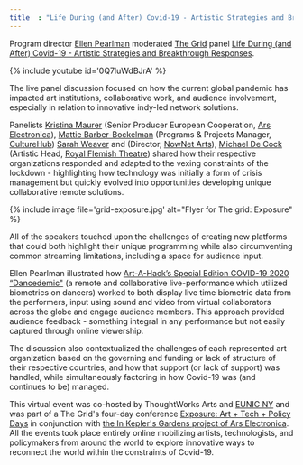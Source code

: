```yaml
---
title  : "Life During (and After) Covid-19 - Artistic Strategies and Breakthrough Responses"
---
```

Program director [Ellen Pearlman](https://thegrid2020exposure.sched.com/moderator/ellen75?iframe=no) moderated [The Grid](https://www.getonthegrid.org/) panel [Life During (and After) Covid-19 - Artistic Strategies and Breakthrough Responses](https://thegrid2020exposure.sched.com/event/dozS?iframe=no).

{% include youtube id='0Q7luWdBJrA' %}

The live panel discussion focused on how the current global pandemic has impacted art institutions, collaborative work, and audience involvement, especially in relation to innovative indy-led network solutions. 

<!--excerpt-ends-->

Panelists [Kristina Maurer](https://thegrid2020exposure.sched.com/speaker/mattie_barber_bockelman.7c9g2ne?iframe=no) (Senior Producer European Cooperation, [Ars Electronica](https://ars.electronica.art/news/de/)), [Mattie Barber-Bockelman](https://thegrid2020exposure.sched.com/speaker/mattie_barber_bockelman.7c9g2ne?iframe=no) (Programs & Projects Manager, [CultureHub](https://www.culturehub.org/)) [Sarah Weaver](https://thegrid2020exposure.sched.com/speaker/info13249?iframe=no) and (Director, [NowNet Arts](https://nownetarts.org/)), [Michael De Cock](https://thegrid2020exposure.sched.com/speaker/michael.decock?iframe=no) (Artistic Head, [Royal Flemish Theatre](www.kvs.be)) shared how their respective organizations responded and adapted to the vexing constraints of the lockdown - highlighting how technology was initially a form of crisis management but quickly evolved into opportunities developing unique collaborative remote solutions.

{% include image file='grid-exposure.jpg'
   alt="Flyer for The grid: Exposure" %}

All of the speakers touched upon the challenges of creating new platforms that could both highlight their unique programming while also circumventing common streaming limitations, including a space for audience input.

Ellen Pearlman illustrated how [Art-A-Hack’s Special Edition COVID-19 2020 “Dancedemic"](/blog/dancedemic-art-a-hack-live/) (a remote and collaborative live-performance which utilized biometrics on dancers) worked to both display live time biometric data from the performers, input using sound and video from virtual collaborators across the globe and engage audience members. This approach provided audience feedback - something integral in any performance but not easily captured through online viewership.

The discussion also contextualized the challenges of each represented art organization based on the governing and funding or lack of structure of their respective countries, and how that support (or lack of support) was handled, while simultaneously factoring in how Covid-19 was (and continues to be) managed.

This virtual event was co-hosted by ThoughtWorks Arts and [EUNIC NY](https://www.eunicglobal.eu/) and was part of a The Grid's four-day conference [Exposure: Art + Tech + Policy Days](https://www.getonthegrid.org/exposure) in conjunction with [the In Kepler's Gardens project of Ars Electronica](https://ars.electronica.art/keplersgardens/en/). All the events took place entirely online mobilizing artists, technologists, and policymakers from around the world to explore innovative ways to reconnect the world within the constraints of Covid-19.